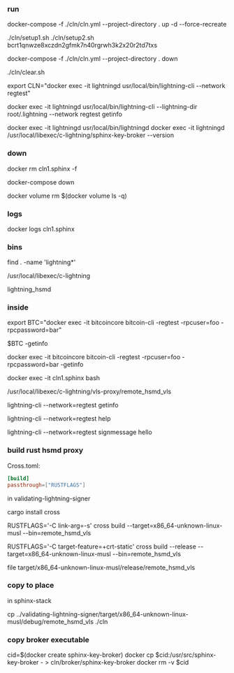 
### run

docker-compose -f ./cln/cln.yml --project-directory . up -d --force-recreate

./cln/setup1.sh
./cln/setup2.sh bcrt1qnwze8xczdn2gfmk7n40rgrwh3k2x20r2td7txs

docker-compose -f ./cln/cln.yml --project-directory . down

./cln/clear.sh

export CLN="docker exec -it lightningd usr/local/bin/lightning-cli --network regtest"

docker exec -it lightningd usr/local/bin/lightning-cli --lightning-dir root/.lightning --network regtest getinfo

docker exec -it lightningd usr/local/bin/lightningd 
docker exec -it lightningd /usr/local/libexec/c-lightning/sphinx-key-broker --version

### down

docker rm cln1.sphinx -f

docker-compose down

docker volume rm $(docker volume ls -q)


### logs

docker logs cln1.sphinx

### bins

find . -name 'lightning*'

/usr/local/libexec/c-lightning

lightning_hsmd

### inside 

export BTC="docker exec -it bitcoincore bitcoin-cli -regtest -rpcuser=foo -rpcpassword=bar"

$BTC -getinfo

docker exec -it bitcoincore bitcoin-cli -regtest -rpcuser=foo -rpcpassword=bar -getinfo

docker exec -it cln1.sphinx bash

/usr/local/libexec/c-lightning/vls-proxy/remote_hsmd_vls

lightning-cli --network=regtest getinfo

lightning-cli --network=regtest help

lightning-cli --network=regtest signmessage hello

### build rust hsmd proxy

Cross.toml:
```toml
[build]
passthrough=["RUSTFLAGS"]
```

in validating-lightning-signer

cargo install cross

RUSTFLAGS='-C link-arg=-s' cross build --target=x86_64-unknown-linux-musl --bin=remote_hsmd_vls

RUSTFLAGS='-C target-feature=+crt-static' cross build --release --target=x86_64-unknown-linux-musl --bin=remote_hsmd_vls

file target/x86_64-unknown-linux-musl/release/remote_hsmd_vls

### copy to place

in sphinx-stack

cp ../validating-lightning-signer/target/x86_64-unknown-linux-musl/debug/remote_hsmd_vls ./cln

### copy broker executable 

cid=$(docker create sphinx-key-broker)
docker cp $cid:/usr/src/sphinx-key-broker - > cln/broker/sphinx-key-broker
docker rm -v $cid




